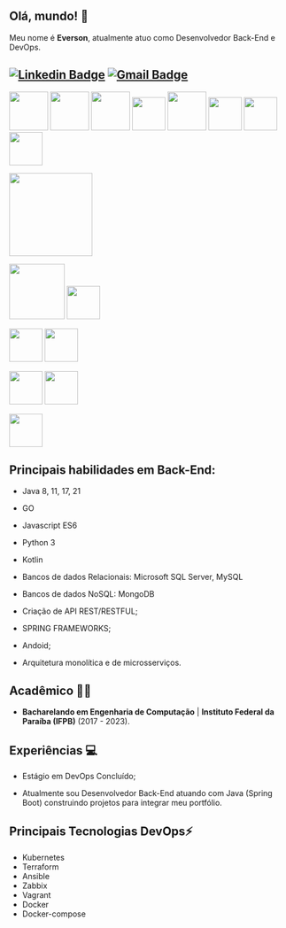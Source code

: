 ## Olá, mundo! 👋

Meu nome é **Everson**, atualmente atuo como Desenvolvedor Back-End e DevOps.


[![Linkedin Badge](https://img.shields.io/badge/-eversonmariano-blue?style=flat-square&logo=Linkedin&logoColor=white&link=https://www.linkedin.com/in/everson-mariano//)](https://www.linkedin.com/in/everson-mariano/) [![Gmail Badge](https://img.shields.io/badge/-mariano.computacao@gmail.com-c14438?style=flat-square&logo=Gmail&logoColor=white&link=mailto:mariano.computacao@gmail.com)](mailto:mariano.computacao@gmail.com)
---

<span><img height="70px" src="https://cdn.svgporn.com/logos/java.svg"></span>
<span><img height="70px" src="https://cdn.svgporn.com/logos/go.svg"></span>
<span><img height="70px" src="https://cdn.svgporn.com/logos/javascript.svg"></span>
<span><img height="60px" src="https://cdn.svgporn.com/logos/kotlin.svg"></span>
<span><img height="70px" src="https://cdn.svgporn.com/logos/python.svg"></span>
<span><img height="60px" src="https://cdn.svgporn.com/logos/mysql-icon.svg"></span>
<span><img height="60px" src="https://cdn.svgporn.com/logos/mongodb.svg"></span>
<span><img height="60px" src="https://cdn.svgporn.com/logos/android.svg"></span>

<span><img height="150px" src="https://d1.awsstatic.com/certification/badges/AWS-Certified-Cloud-Practitioner_badge_150x150.17da917fbddc5383838d9f8209d2030c8d99f31e.png"></span>

<span><img height="100px" src="https://cdn.svgporn.com/logos/aws.svg"></span>
<span><img height="60px" src="https://logodownload.org/wp-content/uploads/2021/06/google-cloud-logo-2.png"></span>

<span><img height="60px" src="https://cdn.svgporn.com/logos/kubernetes.svg"></span>
<span><img height="60px" src="https://cdn.svgporn.com/logos/docker-icon.svg"></span>

<span><img height="60px" src="https://cdn.svgporn.com/logos/terraform-icon.svg"></span>
<span><img height="60px" src="https://cdn.svgporn.com/logos/ansible.svg"></span>

<span><img height="60px" src="https://cdn.svgporn.com/logos/git.svg"></span>


## Principais habilidades em Back-End:
* Java 8, 11, 17, 21
* GO
* Javascript ES6
* Python 3
* Kotlin
* Bancos de dados Relacionais: Microsoft SQL Server, MySQL
* Bancos de dados NoSQL: MongoDB

  
* Criação de API REST/RESTFUL;
* SPRING FRAMEWORKS;
* Andoid;
* Arquitetura monolítica e de microsserviços.

## Acadêmico 👨‍💻

* **Bacharelando em Engenharia de Computação** | **Instituto Federal da Paraíba (IFPB)** (2017 - 2023).

## Experiências :computer:

* Estágio em DevOps Concluído;

* Atualmente sou Desenvolvedor Back-End atuando com Java (Spring Boot) construindo projetos para integrar meu portfólio.

## Principais Tecnologias DevOps⚡

* Kubernetes
* Terraform
* Ansible
* Zabbix
* Vagrant
* Docker
* Docker-compose
